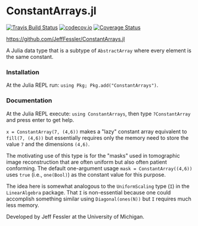 ConstantArrays.jl
=============

[![Travis Build Status](https://travis-ci.org/JeffFessler/ConstantArrays.jl.svg?branch=master)](https://travis-ci.org/JeffFessler/ConstantArrays.jl)
[![codecov.io](http://codecov.io/github/JeffFessler/ConstantArrays.jl/coverage.svg?branch=master)](http://codecov.io/github/JeffFessler/ConstantArrays.jl?branch=master)
[![Coverage Status](https://coveralls.io/repos/github/JeffFessler/ConstantArrays.jl/badge.svg?branch=master)](https://coveralls.io/github/JeffFessler/ConstantArrays.jl?branch=master)

https://github.com/JeffFessler/ConstantArrays.jl

A Julia data type that is a subtype of `AbstractArray`
where every element is the same constant.

### Installation

At the Julia REPL run:
`using Pkg; Pkg.add("ConstantArrays")`.

### Documentation

At the Julia REPL execute:
`using ConstantArrays`,
then type `?ConstantArray` and press enter to get help.

`x = ConstantArray(7, (4,6))` makes a "lazy" constant array
equivalent to `fill(7, (4,6))` but essentially requires only
the memory need to store the value `7` and the dimensions `(4,6)`.

The motivating use of this type
is for the "masks" used in tomographic image reconstruction
that are often uniform
but also often patient conforming.
The default one-argument usage
`mask = ConstantArray((4,6))` uses `true` (i.e., `one(Bool)`)
as the constant value
for this purpose.

The idea here is somewhat analogous
to the `UniformScaling` type (`I`)
in the `LinearAlgebra` package.
That `I` is non-essential
because one could accomplish something similar
using `Diagonal(ones(N))`
but `I` requires much less memory.

Developed by Jeff Fessler at the University of Michigan.
